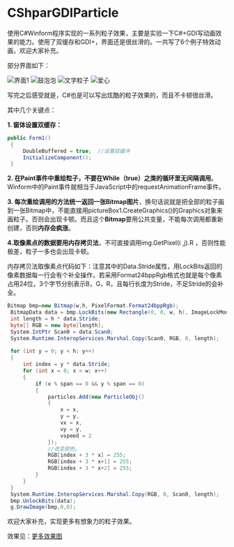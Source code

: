 # CShparGDIParticle

使用C#Winform程序实现的一系列粒子效果，主要是实验一下C#+GDI写动画效果的能力。使用了双缓存和GDI+，界面还是很丝滑的。一共写了6个例子特效动画，欢迎大家补充。

部分界面如下：

![界面1](https://img2024.cnblogs.com/blog/15080/202502/15080-20250204185052815-1030962580.png)
![鼓泡泡](https://img2024.cnblogs.com/blog/15080/202502/15080-20250204190540726-1568052893.gif)
![文字粒子](https://img2024.cnblogs.com/blog/15080/202502/15080-20250204190508480-1559521088.gif)
![爱心](https://img2024.cnblogs.com/blog/15080/202502/15080-20250204190711142-724705712.gif)

写完之后感受就是，C#也是可以写出炫酷的粒子效果的，而且不卡顿很丝滑。

其中几个关键点：

**1. 窗体设置双缓存：**

```C#
public Form1()
 {
     DoubleBuffered = true;  //设置双缓冲
     InitializeComponent();
 }
```

**2. 在Paint事件中重绘粒子，不要在While（true）之类的循环里无间隔调用**。Winform中的Paint事件就相当于JavaScript中的requestAnimationFrame事件。

**3. 每次重绘调用的方法统一返回一张Bitmap图片**，换句话说就是把全部的粒子画到一张Bitmap中，不能直接用pictureBox1.CreateGraphics()的Graphics对象来画粒子。否则会出现卡顿。而且这个**Bitmap**要用公共变量，不能每次调用都重新创建，否则**内存会疯涨**。

**4.取像素点的数据要用内存拷贝法**，不可直接调用img.GetPixel(i ,j).R   ，否则性能极差，粒子一多也会出现卡顿。

内存拷贝法取像素点代码如下：注意其中的Data.Stride属性，用LockBits返回的像素数据每一行会有个补全操作，若采用Format24bppRgb格式也就是每个像素占用24位，3个字节分别表示B，G，R，且每行长度为Stride，不足Stride的会补全。

```C#
Bitmap bmp=new Bitmap(w,h, PixelFormat.Format24bppRgb);
 BitmapData data = bmp.LockBits(new Rectangle(0, 0, w, h), ImageLockMode.ReadWrite, PixelFormat.Format24bppRgb);
 int length = h * data.Stride;
 byte[] RGB = new byte[length];
 System.IntPtr Scan0 = data.Scan0;
 System.Runtime.InteropServices.Marshal.Copy(Scan0, RGB, 0, length);
 
 for (int y = 0; y < h; y++)
 {
     int index = y * data.Stride;
     for (int x = 0; x < w; x++)
     {
         if (x % span == 0 && y % span == 0)
         {
             particles.Add(new ParticleObj()
             {
                 x = x,
                 y = y,
                 vx = x,
                 vy = y,
                 vspeed = 2
             });
             //改变颜色。
             RGB[index + 3 * x] = 255;
             RGB[index + 3 * x+1] = 255;
             RGB[index + 3 * x+2] = 255;
         }
     }
 }
 System.Runtime.InteropServices.Marshal.Copy(RGB, 0, Scan0, length);
 bmp.UnlockBits(data);
 g.DrawImage(bmp,0,0);
```

欢迎大家补充，实现更多有想象力的粒子效果。

效果见：[更多效果图](https://www.cnblogs.com/tuyile006/p/18698404)

